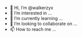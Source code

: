 - 👋 Hi, I’m @walkerzyx
- 👀 I’m interested in ...
- 🌱 I’m currently learning ...
- 💞️ I’m looking to collaborate on ...
- 📫 How to reach me ...

<!---
walkerzyx/walkerzyx is a ✨ special ✨ repository because its `README.md` (this file) appears on your GitHub profile.
You can click the Preview link to take a look at your changes.
--->
